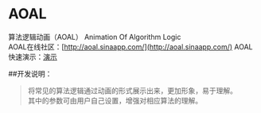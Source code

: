 # AOAL
算法逻辑动画（AOAL）
Animation Of Algorithm Logic  
AOAL在线社区：[http://aoal.sinaapp.com/](http://aoal.sinaapp.com/)
AOAL快速演示：[演示](https://rgy19930329.github.io/project/aoal/index.html)

##开发说明：
>将常见的算法逻辑通过动画的形式展示出来，更加形象，易于理解。  
>其中的参数可由用户自己设置，增强对相应算法的理解。
